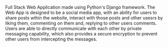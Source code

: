 Full Stack Web Application made using Python's Django framework. The Web App is designed to be a social media app, with an ability for users to share posts wthin the website,
interact with those posts and other usesrs by liking them, commenting on them and, replying to other users comments. Users are able to directly communicate with each other by private messaging capability,
which also provides a secure encryption to prevent other users from intercepting the messages.
